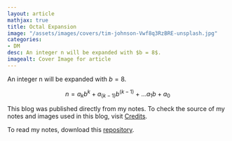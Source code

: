 ```yaml
---
layout: article
mathjax: true
title: Octal Expansion
image: "/assets/images/covers/tim-johnson-Vwf8q3RzBRE-unsplash.jpg"
categories:
- DM
desc: An integer n will be expanded with $b = 8$. 
imagealt: Cover Image for article
---
```


An integer n will be expanded with $b = 8$.
























































































































































































































































































































































































































$$n = {a_k}{b^k} + {a_{(k-1)}}{b^{(k-1)}} + \dots {a_1}{b} + a_0$$

























































































































































































































































































































































































































This blog was published directly from my notes.
To check the source of my notes and images used in this blog, visit <a href="/credits.html" target="_blank">Credits</a>.

To read my notes, download this <a href="https://github.com/bovem/CS" target="blank">repository</a>.